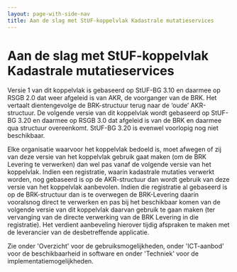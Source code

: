 ```yaml
---
layout: page-with-side-nav
title: Aan de slag met StUF-koppelvlak Kadastrale mutatieservices
---
```

# Aan de slag met StUF-koppelvlak Kadastrale mutatieservices

Versie 1 van dit koppelvlak is gebaseerd op StUF-BG 3.10 en daarmee op RSGB 2.0 dat weer afgeleid is van AKR, de voorganger van de BRK. Het vertaalt dientengevolge de BRK-structuur terug naar de ‘oude’ AKR-structuur. De volgende versie van dit koppelvlak wordt gebaseerd op StUF-BG 3.20 en daarmee op RSGB 3.0 dat afgeleid is van de BRK en daarmee qua structuur overeenkomt. StUF-BG 3.20 is evenwel voorlopig nog niet beschikbaar.

Elke organisatie waarvoor het koppelvlak bedoeld is, moet afwegen of zij van deze versie van het koppelvlak gebruik gaat maken (om de BRK Levering te verwerken) dan wel pas vanaf de volgende versie van het koppelvlak. Indien een registratie, waarin kadastrale mutaties verwerkt worden, nog gebaseerd is op de AKR-structuur dan wordt gebruik van deze versie van het koppelvlak aanbevolen. Indien die registratie al gebaseerd is op de BRK-structuur dan is te overwegen de BRK-Levering daarin vooralsnog direct te verwerken en pas bij het beschikbaar komen van de volgende versie van dit koppelvlak daarvan gebruik te gaan maken (ter vervanging van de directe verwerking van de BRK Levering in die registratie). Het verdient aanbeveling hierover tijdig afspraken te maken met de leverancier van de desbetreffende applicatie.

Zie onder 'Overzicht' voor de gebruiksmogelijkheden, onder 'ICT-aanbod' voor de beschikbaarheid in software en onder 'Techniek' voor de implementatiemogelijkheden.